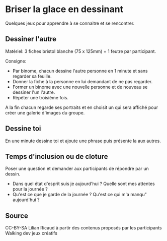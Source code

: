 <!--

---
title: Briser la glace en dessinant 
description: Quelques jeux pour apprendre à se connaitre et se rencontrer
image_url:
licence: CC-BY-SA 
---

-->

# Briser la glace en dessinant 

Quelques jeux pour apprendre à se connaitre et se rencontrer.

## Dessiner l'autre

Matériel: 3 fiches bristol blanche (75 x 125mm) + 1 feutre par participant.

Consigne: 
- Par binome, chacun dessine l'autre personne en 1 minute et sans regarder sa feuille. 
- Donner la fiche à la personne en lui demandant de ne pas regarder. 
- Former un binome avec une nouvelle personne et de nouveau se dessiner l'un l'autre.
- Répéter une troisième fois.

A la fin chacun regarde ses portraits et en choisit un qui sera affiché pour créer une galerie d'images du groupe.

## Dessine toi

En une minute dessine toi et ajoute une phrase puis présente la aux autres.

## Temps d'inclusion ou de cloture

Poser une question et demander aux participants de répondre par un dessin.

- Dans quel état d'esprit suis je aujourd'hui ? Quelle sont mes attentes pour la journée ?
- Qu'est ce que je garde de la journée ? Qu'est ce qui m'a manqu" aujourd'hui ?

## Source

CC-BY-SA Lilian Ricaud à partir des contenus proposés par les participants Walking dev jeux créatifs
